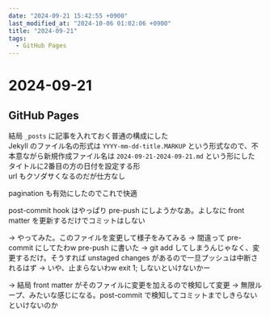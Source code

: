```yaml
---
date: "2024-09-21 15:42:55 +0900"
last_modified_at: "2024-10-06 01:02:06 +0900"
title: "2024-09-21"
tags:
  - GitHub Pages
---
```


# 2024-09-21
## GitHub Pages
結局 `_posts` に記事を入れておく普通の構成にした  
Jekyll のファイル名の形式は `YYYY-mm-dd-title.MARKUP` という形式なので、不本意ながら新規作成ファイル名は `2024-09-21-2024-09-21.md` という形にした  
タイトルに2番目の方の日付を設定する形  
url もクソダサくなるのだが仕方なし

pagination も有効にしたのでこれで快適

post-commit hook はやっぱり pre-push にしようかなあ。よしなに front matter を更新するだけでコミットはしない

-> やってみた。このファイルを変更して様子をみてみる
-> 間違って pre-commit にしてたわw pre-push に書いた
-> git add してしまうんじゃなく、変更するだけ。そうすれば unstaged changes があるので一旦プッシュは中断されるはず
-> いや、止まらないわw exit 1; しないといけないかー

-> 結局 front matter がそのファイルに変更を加えるので検知して変更 -> 無限ループ、みたいな感じになる。post-commit で検知してコミットまでしきらないといけないのか
